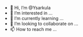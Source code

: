 - 👋 Hi, I’m @Ysarkula
- 👀 I’m interested in ...
- 🌱 I’m currently learning ...
- 💞️ I’m looking to collaborate on ...
- 📫 How to reach me ...

<!---
Ysarkula/Ysarkula is a ✨ special ✨ repository because its `README.md` (this file) appears on your GitHub profile.
You can click the Preview link to take a look at your changes.
--->
